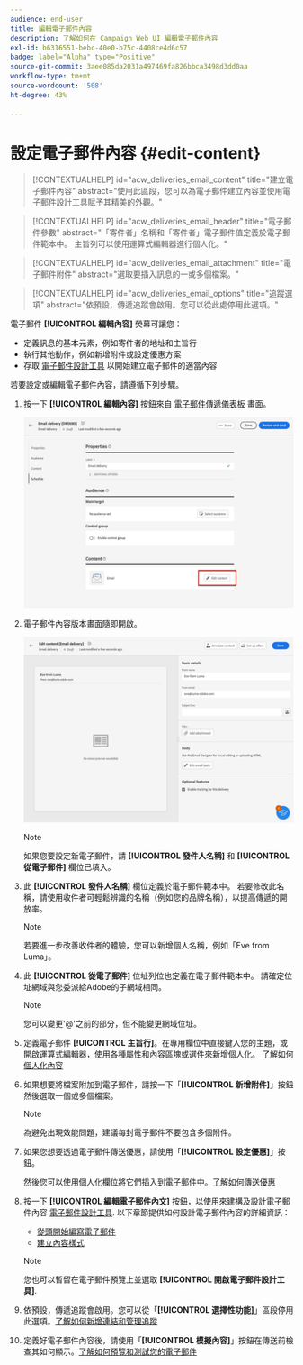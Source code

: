 ```yaml
---
audience: end-user
title: 編輯電子郵件內容
description: 了解如何在 Campaign Web UI 編輯電子郵件內容
exl-id: b6316551-bebc-40e0-b75c-4408ce4d6c57
badge: label="Alpha" type="Positive"
source-git-commit: 3aee085da2031a497469fa826bbca3498d3dd0aa
workflow-type: tm+mt
source-wordcount: '508'
ht-degree: 43%

---
```


# 設定電子郵件內容 {#edit-content}

>[!CONTEXTUALHELP]
>id="acw_deliveries_email_content"
>title="建立電子郵件內容"
>abstract="使用此區段，您可以為電子郵件建立內容並使用電子郵件設計工具賦予其精美的外觀。"

>[!CONTEXTUALHELP]
>id="acw_deliveries_email_header"
>title="電子郵件參數"
>abstract="「寄件者」名稱和「寄件者」電子郵件值定義於電子郵件範本中。 主旨列可以使用運算式編輯器進行個人化。"

>[!CONTEXTUALHELP]
>id="acw_deliveries_email_attachment"
>title="電子郵件附件"
>abstract="選取要插入訊息的一或多個檔案。"

>[!CONTEXTUALHELP]
>id="acw_deliveries_email_options"
>title="追蹤選項"
>abstract="依預設，傳遞追蹤會啟用。您可以從此處停用此選項。"

電子郵件 **[!UICONTROL 編輯內容]** 熒幕可讓您：
* 定義訊息的基本元素，例如寄件者的地址和主旨行
* 執行其他動作，例如新增附件或設定優惠方案
* 存取 [電子郵件設計工具](get-started-email-designer.md#start-authoring) 以開始建立電子郵件的適當內容

若要設定或編輯電子郵件內容，請遵循下列步驟。

1. 按一下 **[!UICONTROL 編輯內容]** 按鈕來自 [電子郵件傳遞儀表板](../email/create-email.md) 畫面。

   ![](assets/email-edit-content-button.png)

1. 電子郵件內容版本畫面隨即開啟。

   ![](assets/email-edit-content-dashboard.png)

   >[!NOTE]
   >
   >如果您要設定新電子郵件，請 **[!UICONTROL 發件人名稱]** 和 **[!UICONTROL 從電子郵件]** 欄位已填入。

1. 此 **[!UICONTROL 發件人名稱]** 欄位定義於電子郵件範本中。 若要修改此名稱，請使用收件者可輕鬆辨識的名稱（例如您的品牌名稱），以提高傳遞的開放率。

   >[!NOTE]
   >
   >若要進一步改善收件者的體驗，您可以新增個人名稱，例如「Eve from Luma」。

1. 此 **[!UICONTROL 從電子郵件]** 位址列位也定義在電子郵件範本中。 請確定位址網域與您委派給Adobe的子網域相同。

   >[!NOTE]
   >
   >您可以變更&#39;@&#39;之前的部分，但不能變更網域位址。

   <!--In the Reply address text fields, the sender's address is used by default for replies. However, Adobe recommends using an existing real address such as your brand's customer care. In this case, if a recipient sends a reply, the customer care will be able to handle it.-->

1. 定義電子郵件 **[!UICONTROL 主旨行]**。在專用欄位中直接鍵入您的主題，或開啟運算式編輯器，使用各種屬性和內容區塊或選件來新增個人化。 [了解如何個人化內容](../personalization/personalize.md)

1. 如果想要將檔案附加到電子郵件，請按一下「**[!UICONTROL 新增附件]**」按鈕然後選取一個或多個檔案。

   >[!NOTE]
   >
   >    為避免出現效能問題，建議每封電子郵件不要包含多個附件。

   <!--limitation on size + number of files?-->

1. 如果您想要透過電子郵件傳送優惠，請使用「**[!UICONTROL 設定優惠]**」按鈕。

   然後您可以使用個人化欄位將它們插入到電子郵件中。[了解如何傳送優惠](offers.md)

1. 按一下 **[!UICONTROL 編輯電子郵件內文]** 按鈕，以使用來建構及設計電子郵件內容 [電子郵件設計工具](#start-authoring). 以下章節提供如何設計電子郵件內容的詳細資訊：

   * [從頭開始編寫電子郵件](create-email-content.md)
   * [建立內容樣式](get-started-email-style.md)

   >[!NOTE]
   >
   >您也可以暫留在電子郵件預覽上並選取 **[!UICONTROL 開啟電子郵件設計工具]**.

1. 依預設，傳遞追蹤會啟用。您可以從「**[!UICONTROL 選擇性功能]**」區段停用此選項。[了解如何新增連結和管理追蹤](message-tracking.md)

1. 定義好電子郵件內容後，請使用「**[!UICONTROL 模擬內容]**」按鈕在傳送前檢查其如何顯示。[了解如何預覽和測試您的電子郵件](../preview-test/preview-test.md)

